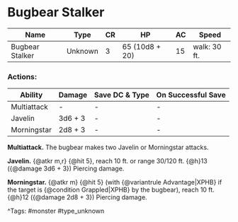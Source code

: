 # Bugbear Stalker

| Name | Type | CR | HP | AC | Speed |
|------|------|----|----|----|-------|
| Bugbear Stalker | Unknown | 3 | 65 (10d8 + 20) | 15 | walk: 30 ft. |

### Actions:

| Ability | Damage | Save DC & Type | On Successful Save |
|---------|--------|----------------|--------------------|
| Multiattack | - | - | - |
| Javelin | 3d6 + 3 | - | - |
| Morningstar | 2d8 + 3 | - | - |


**Multiattack.** The bugbear makes two Javelin or Morningstar attacks.

**Javelin.** {@atkr m,r} {@hit 5}, reach 10 ft. or range 30/120 ft. {@h}13 ({@damage 3d6 + 3}) Piercing damage.

**Morningstar.** {@atkr m} {@hit 5} (with {@variantrule Advantage|XPHB} if the target is {@condition Grappled|XPHB} by the bugbear), reach 10 ft. {@h}12 ({@damage 2d8 + 3}) Piercing damage.

^Tags: #monster #type_unknown